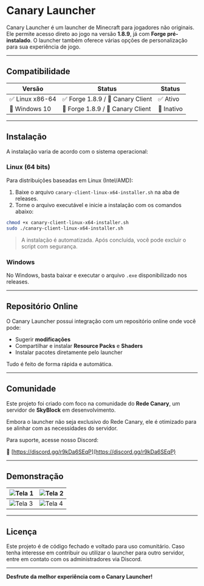 # Canary Launcher

Canary Launcher é um launcher de Minecraft para jogadores não originais. Ele permite acesso direto ao jogo na versão **1.8.9**, já com **Forge pré-instalado**. O launcher também oferece várias opções de personalização para sua experiência de jogo.

---

## Compatibilidade

| Versão          | Status      | Status |
|-----------------|-------------|---------------------|
| ✅ Linux x86-64  | ✅ Forge 1.8.9 / 🚧 Canary Client   | ✅ Ativo     |
| 🚧 Windows 10    | 🚧 Forge 1.8.9 / 🚧 Canary Client   | 🚧 Inativo |

---

## Instalação

A instalação varia de acordo com o sistema operacional:

### Linux (64 bits)

Para distribuições baseadas em Linux (Intel/AMD):

1. Baixe o arquivo `canary-client-linux-x64-installer.sh` na aba de releases.
2. Torne o arquivo executável e inicie a instalação com os comandos abaixo:

```bash
chmod +x canary-client-linux-x64-installer.sh
sudo ./canary-client-linux-x64-installer.sh
```

> A instalação é automatizada. Após concluída, você pode excluir o script com segurança.

### Windows

No Windows, basta baixar e executar o arquivo `.exe` disponibilizado nos releases.

---

## Repositório Online

O Canary Launcher possui integração com um repositório online onde você pode:

- Sugerir **modificações**
- Compartilhar e instalar **Resource Packs** e **Shaders**
- Instalar pacotes diretamente pelo launcher

Tudo é feito de forma rápida e automática.

---

## Comunidade

Este projeto foi criado com foco na comunidade do **Rede Canary**, um servidor de **SkyBlock** em desenvolvimento.

Embora o launcher não seja exclusivo do Rede Canary, ele é otimizado para se alinhar com as necessidades do servidor.

Para suporte, acesse nosso Discord:

📎 [https://discord.gg/r9kDa6SEqP](https://discord.gg/r9kDa6SEqP)

---

## Demonstração

| ![Tela 1](https://imgur.com/qBUogJv.png) | ![Tela 2](https://imgur.com/ZSpRnlW.png) |
|------------------------------------------|------------------------------------------|
| ![Tela 3](https://imgur.com/YtYNz6C.png) | ![Tela 4](https://imgur.com/zvk2Kmy.png) |

---

## Licença

Este projeto é de código fechado e voltado para uso comunitário. Caso tenha interesse em contribuir ou utilizar o launcher para outro servidor, entre em contato com os administradores via Discord.

---

**Desfrute da melhor experiência com o Canary Launcher!**
